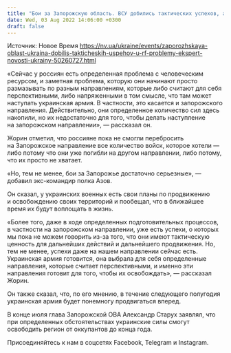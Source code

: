 ```yaml
---
title: "Бои за Запорожскую область. ВСУ добились тактических успехов, а у россиян проблемы — экс-командир Азова"
date: Wed, 03 Aug 2022 14:06:00 +0300
draft: false
---
```

Источник: Новое Время https://nv.ua/ukraine/events/zaporozhskaya-oblast-ukraina-dobilis-takticheskih-uspehov-u-rf-problemy-ekspert-novosti-ukrainy-50260727.html


«Сейчас у россиян есть определенная проблема с человеческим ресурсом, и заметная проблема, которую они начинают просто размазывать по разным направлениям, которые либо считают для себя перспективными, либо напряженными в том смысле, что там может наступать украинская армия. В частности, это касается и запорожского направления. Действительно, они определенное количество сил здесь накопили, но их недостаточно для того, чтобы делать наступление на запорожском направлении», — рассказал он.

Жорин отметил, что россияне пока не смогли перебросить на Запорожское направление все количество войск, которое хотели — либо потому что они уже погибли на другом направлении, либо потому, что их просто не хватает.

«Но, тем не менее, бои за Запорожье достаточно серьезные», — добавил экс-командир полка Азов.

Он сказал, у украинских военных есть свои планы по продвижению и освобождению своих территорий и пообещал, что в ближайшее время их будут воплощать в жизнь.

«Более того, даже в ходе определенных подготовительных процессов, в частности на запорожском направлении, уже есть успехи, о которых мы пока не можем говорить из-за того, что они имеют тактическую ценность для дальнейших действий и дальнейшего продвижения. Но, тем не менее, успехи даже на нашем направлении сейчас есть. Украинская армия готовится, она выбрала для себя определенные направления, которые считает перспективными, и именно эти направления готовит для того, чтобы их освобождать», — рассказал Жорин.

Он также сказал, что, по его мнению, в течение следующего полугодия украинская армия будет понемногу продвигаться вперед.

В конце июля глава Запорожской ОВА Александр Старух заявлял, что при определенных обстоятельствах украинские силы смогут освободить регион от оккупантов до конца года.

Присоединяйтесь к нам в соцсетях Facebook, Telegram и Instagram.
